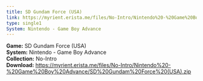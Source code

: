 ```yaml
---
title: SD Gundam Force (USA)
link: https://myrient.erista.me/files/No-Intro/Nintendo%20-%20Game%20Boy%20Advance/SD%20Gundam%20Force%20(USA).zip
type: single1
System: Nintendo - Game Boy Advance
---
```

<b>Game:</b> SD Gundam Force (USA)<br>
<b>System:</b> Nintendo - Game Boy Advance<br>
<b>Collection:</b> No-Intro<br>
<b>Download:</b> https://myrient.erista.me/files/No-Intro/Nintendo%20-%20Game%20Boy%20Advance/SD%20Gundam%20Force%20(USA).zip